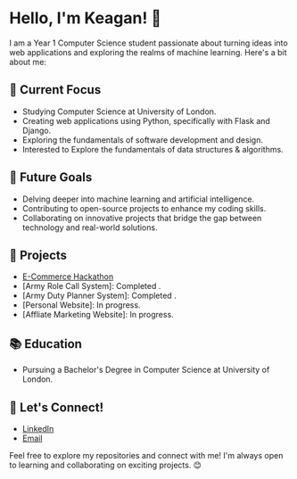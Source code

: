 # Hello, I'm Keagan! 👋

I am a Year 1 Computer Science student passionate about turning ideas into web applications and exploring the realms of machine learning. Here's a bit about me:

## 🔭 Current Focus

- Studying Computer Science at University of London.
- Creating web applications using Python, specifically with Flask and Django.
- Exploring the fundamentals of software development and design.
- Interested to Explore the fundamentals of data structures & algorithms.

## 🌱 Future Goals

- Delving deeper into machine learning and artificial intelligence.
- Contributing to open-source projects to enhance my coding skills.
- Collaborating on innovative projects that bridge the gap between technology and real-world solutions.

## 🚀 Projects

- [E-Commerce Hackathon](https://github.com/KeaganSuah/Hackathon_uol_2023)
- [Army Role Call System]: Completed .
- [Army Duty Planner System]: Completed .
- [Personal Website]: In progress.
- [Affliate Marketing Website]: In progress.

## 📚 Education

- Pursuing a Bachelor's Degree in Computer Science at University of London.

## 💬 Let's Connect!

- [LinkedIn](https://www.linkedin.com/in/keagan-suah/)
- [Email](suahkeagan@gmail.com)

Feel free to explore my repositories and connect with me! I'm always open to learning and collaborating on exciting projects. 😊
